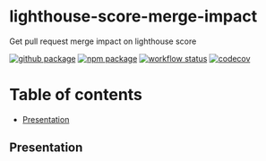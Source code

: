 # lighthouse-score-merge-impact

Get pull request merge impact on lighthouse score

[![github package](https://img.shields.io/github/package-json/v/jsenv/jsenv-lighthouse-score-merge-impact.svg?label=package&logo=github)](https://github.com/jsenv/jsenv-lighthouse-score-merge-impact/packages)
[![npm package](https://img.shields.io/npm/v/@jsenv/lighthouse-score-merge-impact.svg?logo=npm&label=package)](https://www.npmjs.com/package/@jsenv/lighthouse-score-merge-impact)
[![workflow status](https://github.com/jsenv/jsenv-lighthouse-score-merge-impact/workflows/ci/badge.svg)](https://github.com/jsenv/jsenv-lighthouse-score-merge-impact/actions?workflow=ci)
[![codecov](https://codecov.io/gh/jsenv/jsenv-lighthouse-score-merge-impact/branch/master/graph/badge.svg)](https://codecov.io/gh/jsenv/jsenv-lighthouse-score-merge-impact)

# Table of contents

- [Presentation](#Presentation)

## Presentation
